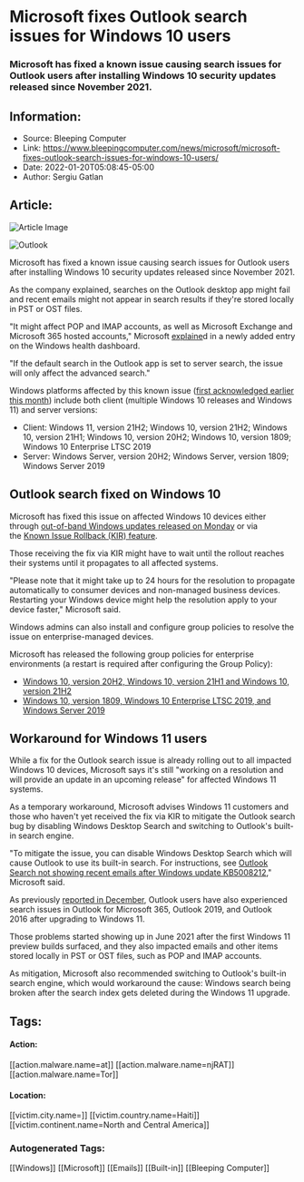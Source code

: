 # Microsoft fixes Outlook search issues for Windows 10 users
### Microsoft has fixed a known issue causing search issues for Outlook users after installing Windows 10 security updates released since November 2021.

## Information:
+ Source: Bleeping Computer
+ Link: https://www.bleepingcomputer.com/news/microsoft/microsoft-fixes-outlook-search-issues-for-windows-10-users/
+ Date: 2022-01-20T05:08:45-05:00
+ Author: Sergiu Gatlan


## Article:
![Article Image](https://www.bleepstatic.com/content/hl-images/2021/05/11/Outlook_headpic.jpg)

![Outlook](https://www.bleepstatic.com/content/hl-images/2021/05/11/Outlook_headpic.jpg)


Microsoft has fixed a known issue causing search issues for Outlook users after installing Windows 10 security updates released since November 2021.


As the company explained, searches on the Outlook desktop app might fail and recent emails might not appear in search results if they're stored locally in PST or OST files.


"It might affect POP and IMAP accounts, as well as Microsoft Exchange and Microsoft 365 hosted accounts," Microsoft [explaine](https://docs.microsoft.com/en-us/windows/release-health/status-windows-10-21h2#2778msgdesc)d in a newly added entry on the Windows health dashboard.


"If the default search in the Outlook app is set to server search, the issue will only affect the advanced search."


Windows platforms affected by this known issue ([first acknowledged earlier this month](https://www.bleepingcomputer.com/news/microsoft/microsoft-kb5008212-windows-security-update-breaks-outlook-search/)) include both client (multiple Windows 10 releases and Windows 11) and server versions:


* Client: Windows 11, version 21H2; Windows 10, version 21H2; Windows 10, version 21H1; Windows 10, version 20H2; Windows 10, version 1809; Windows 10 Enterprise LTSC 2019
* Server: Windows Server, version 20H2; Windows Server, version 1809; Windows Server 2019

Outlook search fixed on Windows 10
----------------------------------


Microsoft has fixed this issue on affected Windows 10 devices either through [out-of-band Windows updates released on Monday](https://www.bleepingcomputer.com/news/microsoft/microsoft-releases-emergency-fixes-for-windows-server-vpn-bugs/) or via the [Known Issue Rollback (KIR) feature](https://www.bleepingcomputer.com/news/microsoft/microsoft-windows-10-known-issue-rollback-auto-fixes-update-bugs/).


Those receiving the fix via KIR might have to wait until the rollout reaches their systems until it propagates to all affected systems.


"Please note that it might take up to 24 hours for the resolution to propagate automatically to consumer devices and non-managed business devices. Restarting your Windows device might help the resolution apply to your device faster," Microsoft said.


Windows admins can also install and configure group policies to resolve the issue on enterprise-managed devices.


Microsoft has released the following group policies for enterprise environments (a restart is required after configuring the Group Policy):


* [Windows 10, version 20H2, Windows 10, version 21H1 and Windows 10, version 21H2](https://download.microsoft.com/download/4/a/d/4adcd2e9-413d-4d49-9f0e-c69629dfd292/Windows%2010%20%282004%2c%2020H2%20&%2021H1%29%20Known%20Issue%20Rollback%20011422%2001.msi)
* [Windows 10, version 1809, Windows 10 Enterprise LTSC 2019, and Windows Server 2019](https://download.microsoft.com/download/4/a/d/4adcd2e9-413d-4d49-9f0e-c69629dfd292/Known%20Issue%20Rollback%20011422%2001.msi)

Workaround for Windows 11 users
-------------------------------


While a fix for the Outlook search issue is already rolling out to all impacted Windows 10 devices, Microsoft says it's still "working on a resolution and will provide an update in an upcoming release" for affected Windows 11 systems. 


As a temporary workaround, Microsoft advises Windows 11 customers and those who haven't yet received the fix via KIR to mitigate the Outlook search bug by disabling Windows Desktop Search and switching to Outlook's built-in search engine.


"To mitigate the issue, you can disable Windows Desktop Search which will cause Outlook to use its built-in search. For instructions, see [Outlook Search not showing recent emails after Windows update KB5008212](https://support.microsoft.com/office/outlook-search-not-showing-recent-emails-after-windows-update-kb5008212-cc5345cf-8007-403a-bb23-f3818653c2df)," Microsoft said.


As previously [reported in December](https://www.bleepingcomputer.com/news/microsoft/microsoft-shares-fix-for-broken-outlook-search-in-windows-11/), Outlook users have also experienced search issues in Outlook for Microsoft 365, Outlook 2019, and Outlook 2016 after upgrading to Windows 11.


Those problems started showing up in June 2021 after the first Windows 11 preview builds surfaced, and they also impacted emails and other items stored locally in PST or OST files, such as POP and IMAP accounts.


As mitigation, Microsoft also recommended switching to Outlook's built-in search engine, which would workaround the cause: Windows search being broken after the search index gets deleted during the Windows 11 upgrade.





## Tags:

#### Action:
[[action.malware.name=at]] [[action.malware.name=njRAT]] [[action.malware.name=Tor]]

#### Location:
[[victim.city.name=]] [[victim.country.name=Haiti]] [[victim.continent.name=North and Central America]]

### Autogenerated Tags:
[[Windows]] [[Microsoft]] [[Emails]] [[Built-in]] [[Bleeping Computer]]

